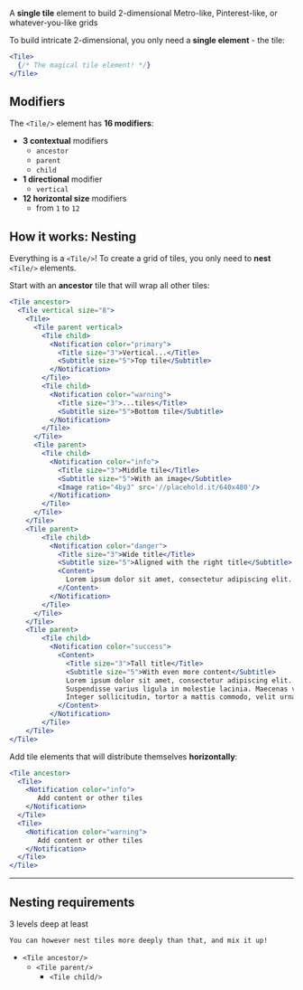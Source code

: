 A **single tile** element to build 2-dimensional Metro-like, Pinterest-like, or whatever-you-like grids

To build intricate 2-dimensional, you only need a **single element** - the tile:

```jsx
<Tile>
  {/* The magical tile element! */}
</Tile>
```

## Modifiers

The `<Tile/>` element has **16 modifiers**:

 - **3 contextual** modifiers
    + `ancestor`
    + `parent`
    + `child`
 - **1 directional** modifier
    + `vertical`
 - **12 horizontal size** modifiers
    + from `1` to `12`

    
## How it works: Nesting
 
Everything is a `<Tile/>`! To create a grid of tiles, you only need to **nest** `<Tile/>` elements.

Start with an **ancestor** tile that will wrap all other tiles:

```jsx
<Tile ancestor>
  <Tile vertical size="8">
    <Tile>
      <Tile parent vertical>
        <Tile child>
          <Notification color="primary">
            <Title size="3">Vertical...</Title>
            <Subtitle size="5">Top tile</Subtitle>
          </Notification>
        </Tile>
        <Tile child>
          <Notification color="warning">
            <Title size="3">...tiles</Title>
            <Subtitle size="5">Bottom tile</Subtitle>
          </Notification>
        </Tile>
      </Tile>
      <Tile parent>
        <Tile child>
          <Notification color="info">
            <Title size="3">Middle tile</Title>
            <Subtitle size="5">With an image</Subtitle>
            <Image ratio="4by3" src='//placehold.it/640x480'/>
          </Notification>
        </Tile>
      </Tile>
    </Tile>
    <Tile parent>
        <Tile child>
          <Notification color="danger">
            <Title size="3">Wide title</Title>
            <Subtitle size="5">Aligned with the right title</Subtitle>
            <Content>
              Lorem ipsum dolor sit amet, consectetur adipiscing elit. Proin ornare magna eros, eu pellentesque tortor vestibulum ut. Maecenas non massa sem. Etiam finibus odio quis feugiat facilisis.
            </Content>
          </Notification>
        </Tile>
      </Tile>
    </Tile>
    <Tile parent>
        <Tile child>
          <Notification color="success">
            <Content>
              <Title size="3">Tall title</Title>
              <Subtitle size="5">With even more content</Subtitle>
              Lorem ipsum dolor sit amet, consectetur adipiscing elit. Etiam semper diam at erat pulvinar, at pulvinar felis blandit. Vestibulum volutpat tellus diam, consequat gravida libero rhoncus ut. Morbi maximus, leo sit amet vehicula eleifend, nunc dui porta orci, quis semper odio felis ut quam.
              Suspendisse varius ligula in molestie lacinia. Maecenas varius eget ligula a sagittis. Pellentesque interdum, nisl nec interdum maximus, augue diam porttitor lorem, et sollicitudin felis neque sit amet erat. Maecenas imperdiet felis nisi, fringilla luctus felis hendrerit sit amet. Aenean vitae gravida diam, finibus dignissim turpis. Sed eget varius ligula, at volutpat tortor.
              Integer sollicitudin, tortor a mattis commodo, velit urna rhoncus erat, vitae congue lectus dolor consequat libero. Donec leo ligula, maximus et pellentesque sed, gravida a metus. Cras ullamcorper a nunc ac porta. Aliquam ut aliquet lacus, quis faucibus libero. Quisque non semper leo.
            </Content>            
          </Notification>
        </Tile>
    </Tile>
</Tile>
```

Add tile elements that will distribute themselves **horizontally**:

```jsx
<Tile ancestor>
  <Tile>
    <Notification color="info">
       Add content or other tiles
    </Notification>
  </Tile>
  <Tile>
    <Notification color="warning">
       Add content or other tiles
    </Notification>
  </Tile>
</Tile>
```

-------------

## Nesting requirements
3 levels deep at least
```hint
You can however nest tiles more deeply than that, and mix it up!
```

* `<Tile ancestor/>`
  * `<Tile parent/>`
    * `<Tile child/>`
